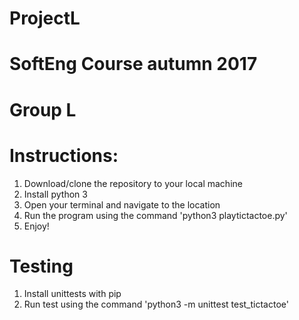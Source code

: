 # ProjectL
# SoftEng Course autumn 2017
# Group L

# Instructions:

1. Download/clone the repository to your local machine
2. Install python 3
2. Open your terminal and navigate to the location
3. Run the program using the command 'python3 playtictactoe.py'
4. Enjoy!

# Testing
1. Install unittests with pip
1. Run test using the command 'python3 -m unittest test_tictactoe'
